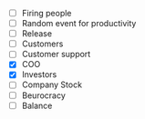 - [ ] Firing people
- [ ] Random event for productivity
- [ ] Release
- [ ] Customers
- [ ] Customer support
- [x] COO
- [x] Investors
- [ ] Company Stock
- [ ] Beurocracy
- [ ] Balance
